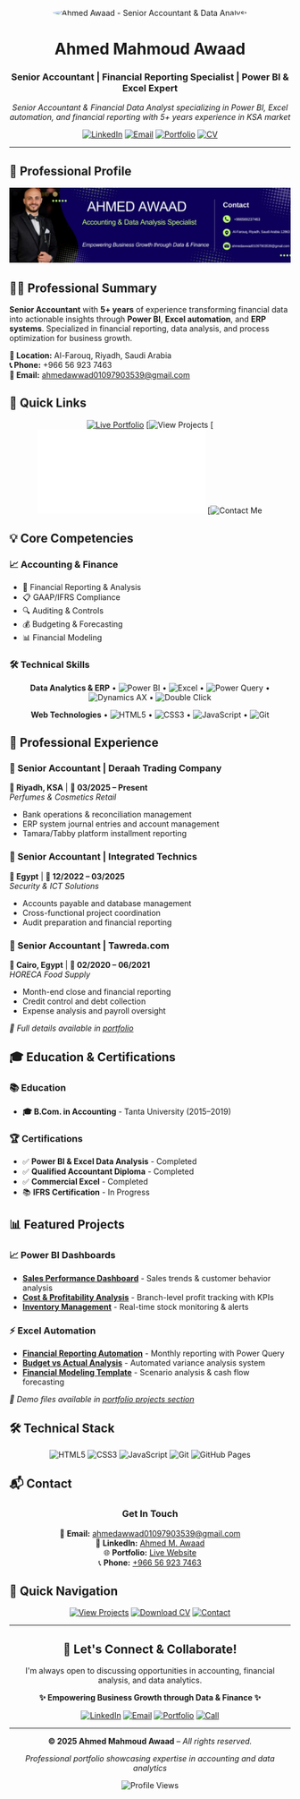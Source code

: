 <p align="center">
  <img src="https://raw.githubusercontent.com/ahmedawaad97/ahmed-awaad2-portfolio/main/assets/images/logo.png" alt="Ahmed Awaad - Senior Accountant & Data Analyst" width="150" height="150" style="border-radius: 50%;">
</p>

<h1 align="center">Ahmed Mahmoud Awaad</h1>
<h3 align="center">Senior Accountant | Financial Reporting Specialist | Power BI & Excel Expert</h3>

<!-- SEO Description -->
<p align="center"><em>Senior Accountant & Financial Data Analyst specializing in Power BI, Excel automation, and financial reporting with 5+ years experience in KSA market</em></p>

<div align="center">

[![LinkedIn](https://img.shields.io/badge/LinkedIn-Connect-0077B5?style=for-the-badge&logo=linkedin&logoColor=white&labelColor=101010)](https://www.linkedin.com/in/ahmed-m-awaad-59103b167/)
[![Email](https://img.shields.io/badge/Email-Contact-D14836?style=for-the-badge&logo=gmail&logoColor=white&labelColor=101010)](mailto:ahmedawwad01097903539@gmail.com)
[![Portfolio](https://img.shields.io/badge/Portfolio-View-4285F4?style=for-the-badge&logo=google-chrome&logoColor=white&labelColor=101010)](https://ahmedawaad97.github.io/ahmed-awaad2-portfolio/)
[![CV](https://img.shields.io/badge/CV-Download-8B5CF6?style=for-the-badge&logo=adobeacrobatreader&logoColor=white&labelColor=101010)](./Ahmed-Mahmoud-Awaad-FlowCV-Resume-20251023_1.pdf)

</div>

---

## 👋 Professional Profile

<div align="center">
  
![Professional Banner](https://raw.githubusercontent.com/ahmedawaad97/ahmed-awaad2-portfolio/main/assets/images/logo-github.jpeg)

</div>

## 👨‍💼 Professional Summary

**Senior Accountant** with **5+ years** of experience transforming financial data into actionable insights through **Power BI**, **Excel automation**, and **ERP systems**. Specialized in financial reporting, data analysis, and process optimization for business growth.

**📍 Location:** Al-Farouq, Riyadh, Saudi Arabia  
**📞 Phone:** +966 56 923 7463  
**📧 Email:** ahmedawwad01097903539@gmail.com

## 🚀 Quick Links

<div align="center">

[![Live Portfolio](https://img.shields.io/badge/🌐_Live_Portfolio-4285F4?style=for-the-badge&logo=google-chrome&logoColor=white)](https://ahmedawaad97.github.io/ahmed-awaad2-portfolio/)
[![View Projects](#-featured-projects)
[![Download CV](./Ahmed-Mahmoud-Awaad-FlowCV-Resume-20251023_1.pdf)
[![Contact Me](#-contact)

</div>

## 💡 Core Competencies

### **📈 Accounting & Finance**
- 💼 Financial Reporting & Analysis
- 📋 GAAP/IFRS Compliance
- 🔍 Auditing & Controls
- 💰 Budgeting & Forecasting
- 📊 Financial Modeling

### **🛠️ Technical Skills**
<div align="center">

**Data Analytics & ERP**
• ![Power BI](https://img.shields.io/badge/Power_BI-F2C811?style=flat-square&logo=powerbi&logoColor=black)
• ![Excel](https://img.shields.io/badge/Excel-217346?style=flat-square&logo=microsoftexcel&logoColor=white)
• ![Power Query](https://img.shields.io/badge/Power_Query-00BCF2?style=flat-square&logo=powerquery&logoColor=white)
• ![Dynamics AX](https://img.shields.io/badge/Dynamics_AX-008272?style=flat-square&logo=microsoft&logoColor=white)
• ![Double Click](https://img.shields.io/badge/Double_Click-4285F4?style=flat-square&logo=google&logoColor=white)

**Web Technologies**
• ![HTML5](https://img.shields.io/badge/HTML5-E34F26?style=flat-square&logo=html5&logoColor=white)
• ![CSS3](https://img.shields.io/badge/CSS3-1572B6?style=flat-square&logo=css3&logoColor=white)
• ![JavaScript](https://img.shields.io/badge/JavaScript-F7DF1E?style=flat-square&logo=javascript&logoColor=black)
• ![Git](https://img.shields.io/badge/Git-F05032?style=flat-square&logo=git&logoColor=white)

</div>

## 💼 Professional Experience

### **💼 Senior Accountant** | Deraah Trading Company
**📍 Riyadh, KSA** | **📅 03/2025 – Present**  
*Perfumes & Cosmetics Retail*
- Bank operations & reconciliation management
- ERP system journal entries and account management
- Tamara/Tabby platform installment reporting

### **🔧 Senior Accountant** | Integrated Technics  
**📍 Egypt** | **📅 12/2022 – 03/2025**  
*Security & ICT Solutions*
- Accounts payable and database management
- Cross-functional project coordination
- Audit preparation and financial reporting

### **🚀 Senior Accountant** | Tawreda.com
**📍 Cairo, Egypt** | **📅 02/2020 – 06/2021**  
*HORECA Food Supply*
- Month-end close and financial reporting
- Credit control and debt collection
- Expense analysis and payroll oversight

*📖 Full details available in [portfolio](https://ahmedawaad97.github.io/ahmed-awaad2-portfolio/)*

## 🎓 Education & Certifications

### **📚 Education**
- **🎓 B.Com. in Accounting** - Tanta University (2015–2019)

### **🏆 Certifications**
- ✅ **Power BI & Excel Data Analysis** - Completed
- ✅ **Qualified Accountant Diploma** - Completed  
- ✅ **Commercial Excel** - Completed
- 📚 **IFRS Certification** - In Progress

## 📊 Featured Projects

### **📈 Power BI Dashboards**
- **[Sales Performance Dashboard](#)** - Sales trends & customer behavior analysis
- **[Cost & Profitability Analysis](#)** - Branch-level profit tracking with KPIs
- **[Inventory Management](#)** - Real-time stock monitoring & alerts

### **⚡ Excel Automation**
- **[Financial Reporting Automation](#)** - Monthly reporting with Power Query
- **[Budget vs Actual Analysis](#)** - Automated variance analysis system
- **[Financial Modeling Template](#)** - Scenario analysis & cash flow forecasting

*🔗 Demo files available in [portfolio projects section](https://ahmedawaad97.github.io/ahmed-awaad2-portfolio/#projects)*

## 🛠️ Technical Stack

<div align="center">

![HTML5](https://img.shields.io/badge/HTML5-E34F26?style=for-the-badge&logo=html5&logoColor=white)
![CSS3](https://img.shields.io/badge/CSS3-1572B6?style=for-the-badge&logo=css3&logoColor=white)
![JavaScript](https://img.shields.io/badge/JavaScript-F7DF1E?style=for-the-badge&logo=javascript&logoColor=black)
![Git](https://img.shields.io/badge/Git-F05032?style=for-the-badge&logo=git&logoColor=white)
![GitHub Pages](https://img.shields.io/badge/GitHub_Pages-222222?style=for-the-badge&logo=githubpages&logoColor=white)

</div>

## 📬 Contact

<div align="center">

### **Get In Touch**

📧 **Email:** [ahmedawwad01097903539@gmail.com](mailto:ahmedawwad01097903539@gmail.com)  
💼 **LinkedIn:** [Ahmed M. Awaad](https://www.linkedin.com/in/ahmed-m-awaad-59103b167/)  
🌐 **Portfolio:** [Live Website](https://ahmedawaad97.github.io/ahmed-awaad2-portfolio/)  
📞 **Phone:** [+966 56 923 7463](tel:+966569237463)

</div>

## 🔗 Quick Navigation

<div align="center">

[![View Projects](https://img.shields.io/badge/📊_Projects-10B981?style=for-the-badge&logo=github&logoColor=white)](#-featured-projects)
[![Download CV](https://img.shields.io/badge/📄_CV-8B5CF6?style=for-the-badge&logo=adobeacrobatreader&logoColor=white)](./Ahmed-Mahmoud-Awaad-FlowCV-Resume-20251023_1.pdf)
[![Contact](https://img.shields.io/badge/✉️_Contact-EC4899?style=for-the-badge&logo=maildotru&logoColor=white)](#-contact)

</div>

---

<div align="center">

## 🤝 Let's Connect & Collaborate!

I'm always open to discussing opportunities in accounting, financial analysis, and data analytics.

**✨ Empowering Business Growth through Data & Finance ✨**

[![LinkedIn](https://img.shields.io/badge/Connect_LinkedIn-0077B5?style=for-the-badge&logo=linkedin&logoColor=white)](https://www.linkedin.com/in/ahmed-m-awaad-59103b167/)
[![Email](https://img.shields.io/badge/Send_Email-D14836?style=for-the-badge&logo=gmail&logoColor=white)](mailto:ahmedawwad01097903539@gmail.com)
[![Portfolio](https://img.shields.io/badge/View_Portfolio-4285F4?style=for-the-badge&logo=google-chrome&logoColor=white)](https://ahmedawaad97.github.io/ahmed-awaad2-portfolio/)
[![Call](https://img.shields.io/badge/Call_Now-22C55E?style=for-the-badge&logo=whatsapp&logoColor=white)](tel:+966569237463)

</div>

---

<div align="center">

**© 2025 Ahmed Mahmoud Awaad** – *All rights reserved.*

*Professional portfolio showcasing expertise in accounting and data analytics*

![Profile Views](https://komarev.com/ghpvc/?username=ahmedawaad97&color=blue&style=flat-square)

</div>

<!-- CSS for interactive badges -->
<style>
  .badge:hover {
    opacity: 0.8;
    transform: translateY(-2px);
    transition: all 0.3s ease;
  }
</style>

